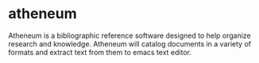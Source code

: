 # atheneum


Atheneum is a bibliographic reference software designed to help organize research and knowledge.
Atheneum will catalog documents in a variety of formats and extract text from them to emacs text editor.

